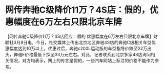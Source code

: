 # 网传奔驰C级降价11万？4S店：假的，优惠幅度在6万左右只限北京车牌

【网传奔驰C级降价11万？4S店回应：假的
优惠幅度在6万左右只限北京车牌】财联社3月8日电，今日，社交媒体上传出北京地区奔驰4S店的奔驰C级相关车型优惠幅度达到10万以上。优惠过后，奔驰c200L运动版的车型指导价跌至22万出头，奔驰E价格最低下探至33万元左右。对此，记者联系到北京多家4S店询问相关情况，对方均表示，网上的传言是假的，一些汽车网站上标注的价格不能作为参考。

